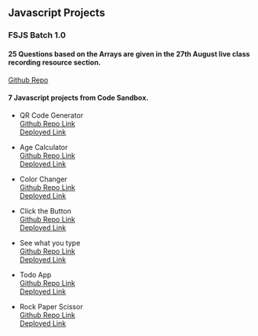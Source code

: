 ## Javascript Projects

### FSJS Batch 1.0

#### 25 Questions based on the Arrays are given in the 27th August live class recording resource section.<br>
[Github Repo](https://github.com/vsagar26/25_array_questions_JS_assignment_27Aug)


#### 7 Javascript projects from Code Sandbox.<br>

- QR Code Generator <br>
[Github Repo Link](https://github.com/vsagar26/07_qr-code-generator-js) <br>
[Deployed Link](https://qr-code-generator-js-vs.netlify.app/)

- Age Calculator <br>
[Github Repo Link](https://github.com/vsagar26/age-calculator-js) <br>
[Deployed Link](https://age-calculator-vs-js.netlify.app/)

- Color Changer <br>
[Github Repo Link](https://github.com/vsagar26/03_colorChanger_js) <br>
[Deployed Link](https://color-changer-js-vs.netlify.app/)

- Click the Button <br>
[Github Repo Link](https://github.com/vsagar26/click-the-button-js) <br>
[Deployed Link](https://rad-croissant-7d4b27.netlify.app/)

- See what you type <br>
[Github Repo Link](https://github.com/vsagar26/SeeWhatYouType-js) <br>
[Deployed Link](https://polite-valkyrie-9ff912.netlify.app/)

- Todo App <br>
[Github Repo Link](https://github.com/vsagar26/todo-task-js) <br>
[Deployed Link](https://master--todo-task-js.netlify.app/)

- Rock Paper Scissor <br>
[Github Repo Link](https://github.com/vsagar26/rock_paper_scissor_js) <br>
[Deployed Link](https://rock-paper-scissor-js-vs.netlify.app/)

